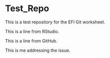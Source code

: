 # Test_Repo
This is a test repository for the EFI Git worksheet. 

This is a line from RStudio.

This is a line from GitHub.

This is me addressing the issue.
